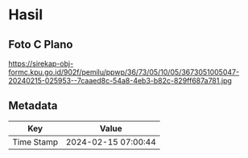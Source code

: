 # Hasil

## Foto C Plano

https://sirekap-obj-formc.kpu.go.id/902f/pemilu/ppwp/36/73/05/10/05/3673051005047-20240215-025953--7caaed8c-54a8-4eb3-b82c-829ff687a781.jpg


## Metadata

| Key        | Value               |
| ---------- | ------------------- |
| Time Stamp | 2024-02-15 07:00:44 |



